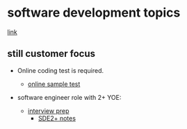 # software development topics
[link](https://www.amazon.jobs/en/landing_pages/software-development-topics)

## still customer focus

- Online coding test is required.
    - [online sample test](https://www.hackerrank.com/test/63ek10mhil5/60d306ab105867d80fca544041154273)

- software engineer role with 2+ YOE:
    - [interview prep](https://www.amazon.jobs/en/software-development-interview-prep?INTCMPID=OAAJAZ100028B#/)
        - [SDE2+ notes](sde2.md)
